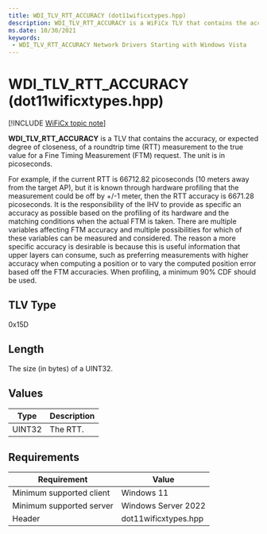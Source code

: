 ```yaml
---
title: WDI_TLV_RTT_ACCURACY (dot11wificxtypes.hpp)
description: WDI_TLV_RTT_ACCURACY is a WiFiCx TLV that contains the accuracy, or expected degree of closeness, of a RTT measurement to the true value for a FTM request.
ms.date: 10/30/2021
keywords:
 - WDI_TLV_RTT_ACCURACY Network Drivers Starting with Windows Vista
---
```


# WDI_TLV_RTT_ACCURACY (dot11wificxtypes.hpp)

[!INCLUDE [WiFiCx topic note](../includes/wificx-version-warning.md)]

**WDI_TLV_RTT_ACCURACY** is a TLV that contains the accuracy, or expected degree of closeness, of a roundtrip time (RTT) measurement to the true value for a Fine Timing Measurement (FTM) request. The unit is in picoseconds.

For example, if the current RTT is 66712.82 picoseconds (10 meters away from the target AP), but it is known through hardware profiling that the measurement could be off by +/-1 meter, then the RTT accuracy is 6671.28 picoseconds. It is the responsibility of the IHV to provide as specific an accuracy as possible based on the profiling of its hardware and the matching conditions when the actual FTM is taken. There are multiple variables affecting FTM accuracy and multiple possibilities for which of these variables can be measured and considered. The reason a more specific accuracy is desirable is because this is useful information that upper layers can consume, such as preferring measurements with higher accuracy when computing a position or to vary the computed position error based off the FTM accuracies. When profiling, a minimum 90% CDF should be used. 

## TLV Type

0x15D

## Length

The size (in bytes) of a UINT32.

## Values

| Type | Description |
| --- | --- |
| UINT32 | The RTT. |

## Requirements

|Requirement|Value|
|--- |--- |
|Minimum supported client|Windows 11|
|Minimum supported server|Windows Server 2022|
|Header|dot11wificxtypes.hpp|
